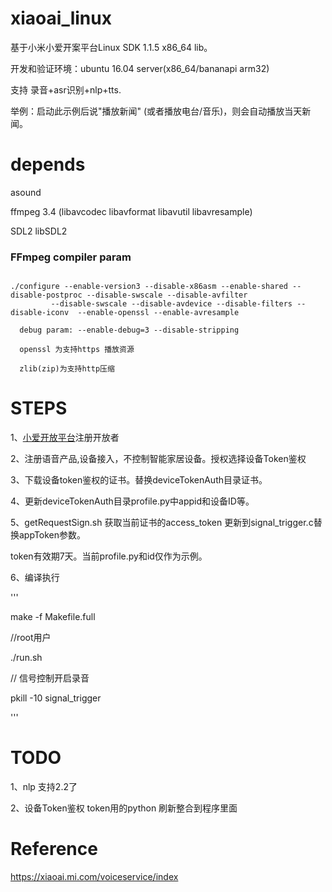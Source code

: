 # xiaoai_linux

   基于小米小爱开案平台Linux SDK 1.1.5  x86_64 lib。

   开发和验证环境：ubuntu 16.04 server(x86_64/bananapi arm32)

   支持 录音+asr识别+nlp+tts.

   举例：启动此示例后说"播放新闻" (或者播放电台/音乐)，则会自动播放当天新闻。

# depends

  asound

  ffmpeg 3.4 (libavcodec libavformat libavutil libavresample)

  SDL2    libSDL2


### FFmpeg compiler param

```

./configure --enable-version3 --disable-x86asm --enable-shared --disable-postproc --disable-swscale --disable-avfilter
         --disable-swscale --disable-avdevice --disable-filters --disable-iconv  --enable-openssl --enable-avresample

  debug param: --enable-debug=3 --disable-stripping

  openssl 为支持https 播放资源

  zlib(zip)为支持http压缩

```
### 

# STEPS

1、[小爱开放平台](https://xiaoai.mi.com/voiceservice/index)注册开放者

2、注册语音产品,设备接入，不控制智能家居设备。授权选择设备Token鉴权

3、下载设备token鉴权的证书。替换deviceTokenAuth目录证书。

4、更新deviceTokenAuth目录profile.py中appid和设备ID等。

5、getRequestSign.sh 获取当前证书的access_token 更新到signal_trigger.c替换appToken参数。

   token有效期7天。当前profile.py和id仅作为示例。

6、编译执行

'''
  
 make -f Makefile.full

 //root用户

 ./run.sh

 // 信号控制开启录音

 pkill -10 signal_trigger


'''

# TODO
 1、nlp 支持2.2了

 2、设备Token鉴权 token用的python 刷新整合到程序里面
 

# Reference

  https://xiaoai.mi.com/voiceservice/index

